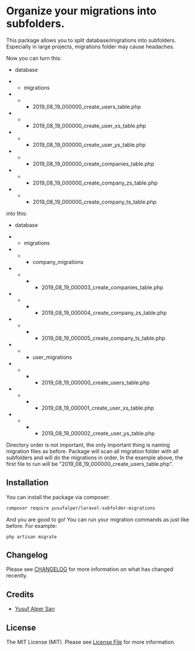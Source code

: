 # Organize your migrations into subfolders.

This package allows you to split database/migrations into subfolders. Especially in large projects, migrations folder may cause headaches. 

Now you can turn this:

- database

- - migrations

- - - 2019_08_19_000000_create_users_table.php

- - - 2019_08_19_000000_create_user_xs_table.php

- - - 2019_08_19_000000_create_user_ys_table.php

- - - 2019_08_19_000000_create_companies_table.php

- - - 2019_08_19_000000_create_company_zs_table.php

- - - 2019_08_19_000000_create_company_ts_table.php


into this:

- database

- - migrations

- - - company_migrations

- - - - 2019_08_19_000003_create_companies_table.php

- - - - 2019_08_19_000004_create_company_zs_table.php

- - - - 2019_08_19_000005_create_company_ts_table.php

- - - user_migrations

- - - - 2019_08_19_000000_create_users_table.php

- - - - 2019_08_19_000001_create_user_xs_table.php

- - - - 2019_08_19_000002_create_user_ys_table.php


Directory order is not important, the only important thing is naming migration files as before. Package will scan all migration folder with all subfolders and will do the migrations in order. In the example above, the first file to run will be "2019_08_19_000000_create_users_table.php".

## Installation

You can install the package via composer:

```bash
composer require yusufalper/laravel-subfolder-migrations
```

And you are good to go! You can run your migration commands as just like before. For example:


```
php artisan migrate
```

## Changelog

Please see [CHANGELOG](CHANGELOG.md) for more information on what has changed recently.

## Credits

- [Yusuf Alper Sarı](https://github.com/yusufalper)

## License

The MIT License (MIT). Please see [License File](LICENSE.md) for more information.
